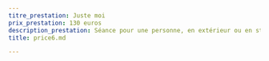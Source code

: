 ```yaml
---
titre_prestation: Juste moi
prix_prestation: 130 euros
description_prestation: Séance pour une personne, en extérieur ou en studio.
title: price6.md

---
```

